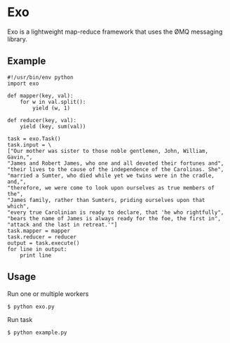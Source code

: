# Exo

Exo is a lightweight map-reduce framework that uses the ØMQ messaging library. 

## Example 

    #!/usr/bin/env python
    import exo

    def mapper(key, val):
        for w in val.split():
            yield (w, 1)

    def reducer(key, val):
        yield (key, sum(val))

    task = exo.Task()
    task.input = \
    ["Our mother was sister to those noble gentlemen, John, William, Gavin,",
    "James and Robert James, who one and all devoted their fortunes and",
    "their lives to the cause of the independence of the Carolinas. She",
    "married a Sumter, who died while yet we twins were in the cradle, and,",
    "therefore, we were come to look upon ourselves as true members of the",
    "James family, rather than Sumters, priding ourselves upon that which",
    "every true Carolinian is ready to declare, that 'he who rightfully",
    "bears the name of James is always ready for the foe, the first in",
    "attack and the last in retreat.'"]
    task.mapper = mapper
    task.reducer = reducer
    output = task.execute()
    for line in output:
        print line

## Usage

Run one or multiple workers

    $ python exo.py

Run task

    $ python example.py

